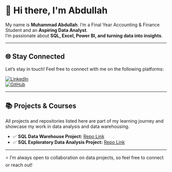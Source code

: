 # 👋 Hi there, I'm Abdullah  

My name is **Muhammad Abdullah**. I’m a Final Year Accounting & Finance Student and an **Aspiring Data Analyst**.  
I’m passionate about **SQL, Excel, Power BI, and turning data into insights**.  

---

## 🌐 Stay Connected  

Let’s stay in touch! Feel free to connect with me on the following platforms:  

[![LinkedIn](https://img.shields.io/badge/LinkedIn-blue?logo=linkedin&logoColor=white)](https://www.linkedin.com/in/muhammad-abdullah-27aa02257/)  
[![GitHub](https://img.shields.io/badge/GitHub-black?logo=github&logoColor=white)](https://github.com/Aquadorius)  

---

## 📚 Projects & Courses  

All projects and repositories listed here are part of my learning journey and showcase my work in data analysis and data warehousing.  

- ✅ **SQL Data Warehouse Project:** [Repo Link](https://github.com/Aquadorius/SQL-Data-Warehouse-Project.git)  
- ✅ **SQL Exploratory Data Analysis Project:** [Repo Link](https://github.com/Aquadorius/SQL-Exploratory-Data-Analytics.git)  

---

⭐ I’m always open to collaboration on data projects, so feel free to connect or reach out!  
